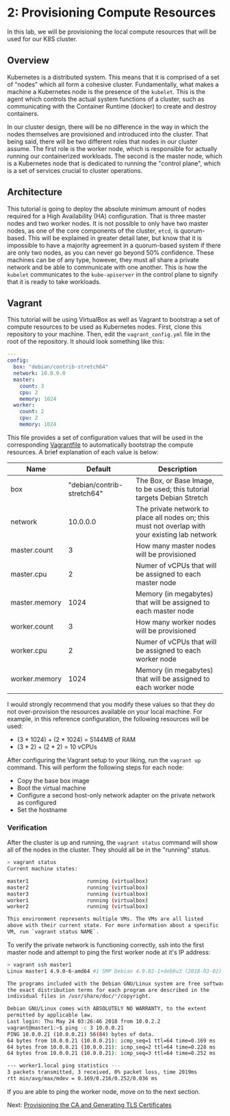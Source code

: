 # 2: Provisioning Compute Resources

In this lab, we will be provisioning the local compute resources that will be used for our K8S cluster.

## Overview

Kubernetes is a distributed system. This means that it is comprised of a set of "nodes" which all form a cohesive cluster. Fundamentally, what makes a machine a Kubernetes node is the presence of the `kubelet`. This is the agent which controls the actual system functions of a cluster, such as communicating with the Container Runtime (docker) to create and destroy containers.

In our cluster design, there will be no difference in the way in which the nodes themselves are provisioned and introduced into the cluster. That being said, there will be two different roles that nodes in our cluster assume. The first role is the worker node, which is responsible for actually running our containerized workloads. The second is the master node, which is a Kubernetes node that is dedicated to running the "control plane", which is a set of services crucial to cluster operations.

## Architecture

This tutorial is going to deploy the absolute minimum amount of nodes required for a High Availability (HA) configuration. That is three master nodes and two worker nodes. It is not possible to only have two master nodes, as one of the core components of the cluster, `etcd`, is quorum-based. This will be explained in greater detail later, but know that it is impossible to have a majority agreement in a quorum-based system if there are only two nodes, as you can never go beyond 50% confidence. These machines can be of any type, however, they must all share a private network and be able to communicate with one another. This is how the `kubelet` communicates to the `kube-apiserver` in the control plane to signify that it is ready to take workloads.

## Vagrant

This tutorial will be using VirtualBox as well as Vagrant to bootstrap a set of compute resources to be used as Kubernetes nodes. First, clone this repository to your machine. Then, edit the `vagrant_config.yml` file in the root of the repository. It should look something like this:

```yaml
---
config:
  box: "debian/contrib-stretch64"
  network: 10.0.0.0
  master:
    count: 3
    cpu: 2
    memory: 1024
  worker:
    count: 2
    cpu: 2
    memory: 1024
```

This file provides a set of configuration values that will be used in the corresponding [Vagrantfile](../Vagrantfile) to automatically bootstrap the compute resources. A brief explanation of each value is below:

| Name  | Default  | Description  |
|---|---|---|
| box | "debian/contrib-stretch64" | The Box, or Base Image, to be used; this tutorial targets Debian Stretch |
| network | 10.0.0.0 | The private network to place all nodes on; this must not overlap with your existing lab network |
| master.count | 3 | How many master nodes will be provisioned |
| master.cpu | 2 | Numer of vCPUs that will be assigned to each master node |
| master.memory | 1024 | Memory (in megabytes) that will be assigned to each master node |
| worker.count | 3 | How many worker nodes will be provisioned |
| worker.cpu | 2 | Numer of vCPUs that will be assigned to each worker node |
| worker.memory | 1024 | Memory (in megabytes) that will be assigned to each worker node |

I would strongly recommend that you modify these values so that they do not over-provision the resources available on your local machine. For example, in this reference configuration, the following resources will be used:

* (3 * 1024) + (2 * 1024) = 5144MB of RAM
* (3 * 2) + (2 * 2) = 10 vCPUs

After configuring the Vagrant setup to your liking, run the `vagrant up` command. This will perform the following steps for each node:

* Copy the base box image
* Boot the virtual machine
* Configure a second host-only network adapter on the private network as configured
* Set the hostname

### Verification

After the cluster is up and running, the `vagrant status` command will show all of the nodes in the cluster. They should all be in the "running" status.

```bash
> vagrant status
Current machine states:

master1                   running (virtualbox)
master2                   running (virtualbox)
master3                   running (virtualbox)
worker1                   running (virtualbox)
worker2                   running (virtualbox)

This environment represents multiple VMs. The VMs are all listed
above with their current state. For more information about a specific
VM, run `vagrant status NAME`.
```

To verify the private network is functioning correctly, ssh into the first master node and attempt to ping the first worker node at it's IP address:

```bash
> vagrant ssh master1
Linux master1 4.9.0-6-amd64 #1 SMP Debian 4.9.82-1+deb9u3 (2018-03-02) x86_64

The programs included with the Debian GNU/Linux system are free software;
the exact distribution terms for each program are described in the
individual files in /usr/share/doc/*/copyright.

Debian GNU/Linux comes with ABSOLUTELY NO WARRANTY, to the extent
permitted by applicable law.
Last login: Thu May 24 03:26:46 2018 from 10.0.2.2
vagrant@master1:~$ ping -c 3 10.0.0.21
PING 10.0.0.21 (10.0.0.21) 56(84) bytes of data.
64 bytes from 10.0.0.21 (10.0.0.21): icmp_seq=1 ttl=64 time=0.169 ms
64 bytes from 10.0.0.21 (10.0.0.21): icmp_seq=2 ttl=64 time=0.228 ms
64 bytes from 10.0.0.21 (10.0.0.21): icmp_seq=3 ttl=64 time=0.252 ms

--- worker1.local ping statistics ---
3 packets transmitted, 3 received, 0% packet loss, time 2019ms
rtt min/avg/max/mdev = 0.169/0.216/0.252/0.036 ms
```

If you are able to ping the worker node, move on to the next section.

Next: [Provisioning the CA and Generating TLS Certificates](03-provisioning-the-ca-and-generating-tls-certificates.md)